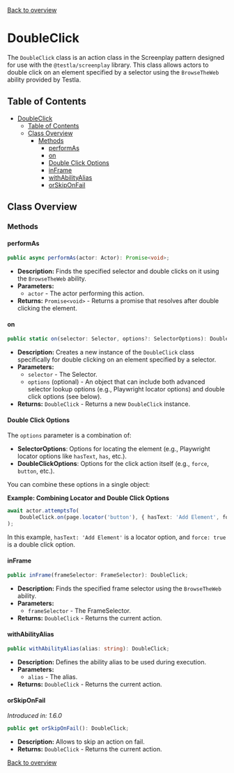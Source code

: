 [Back to overview](../../screenplay_elements.md)

# DoubleClick

The `DoubleClick` class is an action class in the Screenplay pattern designed for use with the `@testla/screenplay` library. This class allows actors to double click on an element specified by a selector using the `BrowseTheWeb` ability provided by Testla.

## Table of Contents

- [DoubleClick](#doubleclick)
  - [Table of Contents](#table-of-contents)
  - [Class Overview](#class-overview)
    - [Methods](#methods)
      - [performAs](#performas)
      - [on](#on)
      - [Double Click Options](#double-click-options)
      - [inFrame](#inframe)
      - [withAbilityAlias](#withabilityalias)
      - [orSkipOnFail](#orskiponfail)

## Class Overview

### Methods

#### performAs

```typescript
public async performAs(actor: Actor): Promise<void>;
```

- **Description:** Finds the specified selector and double clicks on it using the `BrowseTheWeb` ability.
- **Parameters:**
  - `actor` - The actor performing this action.
- **Returns:** `Promise<void>` - Returns a promise that resolves after double clicking the element.

#### on

```typescript
public static on(selector: Selector, options?: SelectorOptions): DoubleClick;
```

- **Description:** Creates a new instance of the `DoubleClick` class specifically for double clicking on an element specified by a selector.
- **Parameters:**
  - `selector` - The Selector.
  - `options` (optional) - An object that can include both advanced selector lookup options (e.g., Playwright locator options) and double click options (see below).
- **Returns:** `DoubleClick` - Returns a new `DoubleClick` instance.

#### Double Click Options

The `options` parameter is a combination of:
- **SelectorOptions**: Options for locating the element (e.g., Playwright locator options like `hasText`, `has`, etc.).
- **DoubleClickOptions**: Options for the click action itself (e.g., `force`, `button`, etc.).

You can combine these options in a single object:

**Example: Combining Locator and Double Click Options**

```typescript
await actor.attemptsTo(
    DoubleClick.on(page.locator('button'), { hasText: 'Add Element', force: true })
);
```

In this example, `hasText: 'Add Element'` is a locator option, and `force: true` is a double click option.

#### inFrame

```typescript
public inFrame(frameSelector: FrameSelector): DoubleClick;
```

- **Description:** Finds the specified frame selector using the `BrowseTheWeb` ability.
- **Parameters:**
  - `frameSelector` - The FrameSelector.
- **Returns:** `DoubleClick` - Returns the current action.

#### withAbilityAlias

```typescript
public withAbilityAlias(alias: string): DoubleClick;
```

- **Description:** Defines the ability alias to be used during execution.
- **Parameters:**
  - `alias` - The alias.
- **Returns:** `DoubleClick` - Returns the current action.

#### orSkipOnFail

*Introduced in: 1.6.0*

```typescript
public get orSkipOnFail(): DoubleClick;
```

- **Description:** Allows to skip an action on fail.
- **Returns:** `DoubleClick` - Returns the current action.

[Back to overview](../../screenplay_elements.md)